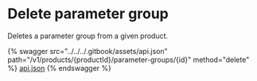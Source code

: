 # Delete parameter group

Deletes a parameter group from a given product.

{% swagger src="../../../.gitbook/assets/api.json" path="/v1/products/{productId}/parameter-groups/{id}" method="delete" %}
[api.json](../../../.gitbook/assets/api.json)
{% endswagger %}
